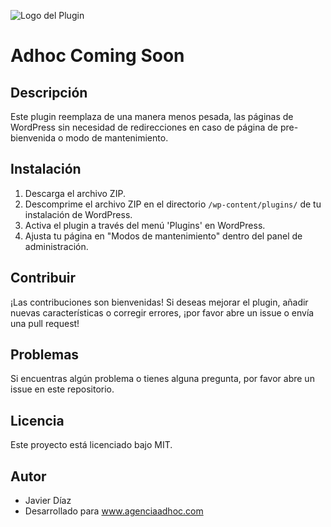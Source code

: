 
![Logo del Plugin](https://www.agenciaadhoc.com/wp-content/uploads/2018/11/logo-adhoc-negro-azul.svg)

# Adhoc Coming Soon

## Descripción

Este plugin reemplaza de una manera menos pesada, las páginas de WordPress sin necesidad de redirecciones en caso de página de pre-bienvenida o modo de mantenimiento.


## Instalación

1. Descarga el archivo ZIP.
2. Descomprime el archivo ZIP en el directorio `/wp-content/plugins/` de tu instalación de WordPress.
3. Activa el plugin a través del menú 'Plugins' en WordPress.
4. Ajusta tu página en "Modos de mantenimiento" dentro del panel de administración.

## Contribuir

¡Las contribuciones son bienvenidas! Si deseas mejorar el plugin, añadir nuevas características o corregir errores, ¡por favor abre un issue o envía una pull request!

## Problemas

Si encuentras algún problema o tienes alguna pregunta, por favor abre un issue en este repositorio.

## Licencia

Este proyecto está licenciado bajo MIT.

## Autor

- Javier Díaz
- Desarrollado para www.agenciaadhoc.com

